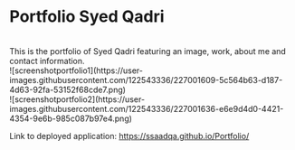 # Portfolio Syed Qadri

<br>
This is the portfolio of Syed Qadri featuring an image, work, about me and contact information.
<br>
![screenshotportfolio1](https://user-images.githubusercontent.com/122543336/227001609-5c564b63-d187-4d63-92fa-53152f68cde7.png)
<br>
![screenshotportfolio2](https://user-images.githubusercontent.com/122543336/227001636-e6e9d4d0-4421-4354-9e6b-985c087b97e4.png)
<br>

Link to deployed application: https://ssaadqa.github.io/Portfolio/
